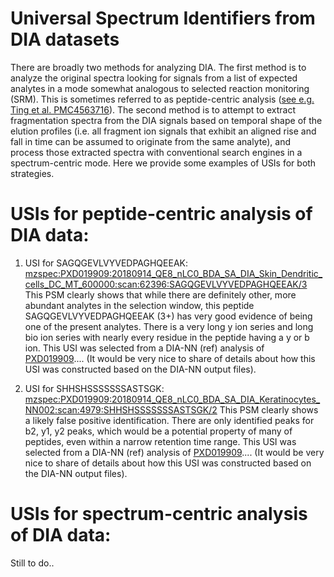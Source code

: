 # Universal Spectrum Identifiers from DIA datasets

There are broadly two methods for analyzing DIA. The first method is to analyze the original spectra looking for signals
from a list of expected analytes in a mode somewhat analogous to selected reaction monitoring (SRM). This is sometimes
referred to as peptide-centric analysis ([see e.g. Ting et al. PMC4563716](https://www.ncbi.nlm.nih.gov/pmc/articles/PMC4563716)).
The second method is to attempt to extract fragmentation spectra from the DIA signals based on temporal shape of the elution
profiles (i.e. all fragment ion signals that exhibit an aligned rise and fall in time can be assumed to originate from the same
analyte), and process those extracted spectra with conventional search engines in a spectrum-centric mode. Here we provide some
examples of USIs for both strategies.

# USIs for peptide-centric analysis of DIA data:

1. USI for SAGQGEVLVYVEDPAGHQEEAK: [mzspec:PXD019909:20180914_QE8_nLC0_BDA_SA_DIA_Skin_Dendritic_cells_DC_MT_600000:scan:62396:SAGQGEVLVYVEDPAGHQEEAK/3](https://proteomecentral.proteomexchange.org/usi/?usi=mzspec:PXD019909:20180914_QE8_nLC0_BDA_SA_DIA_Skin_Dendritic_cells_DC_MT_600000:scan:62396:SAGQGEVLVYVEDPAGHQEEAK/3)
This PSM clearly shows that while there are definitely other, more abundant analytes in the selection window, this peptide SAGQGEVLVYVEDPAGHQEEAK (3+) has
very good evidence of being one of the present analytes. There is a very long y ion series and long bio ion series with nearly every residue in the peptide having a y or b ion.
This USI was selected from a DIA-NN (ref) analysis of [PXD019909](https://proteomecentral.proteomexchange.org/cgi/GetDataset?ID=PXD019909)....
(It would be very nice to share of details about how this USI was constructed based on the DIA-NN output files).

1. USI for SHHSHSSSSSSSASTSGK: [mzspec:PXD019909:20180914_QE8_nLC0_BDA_SA_DIA_Keratinocytes_NN002:scan:4979:SHHSHSSSSSSSASTSGK/2](https://proteomecentral.proteomexchange.org/usi/?usi=mzspec:PXD019909:20180914_QE8_nLC0_BDA_SA_DIA_Keratinocytes_NN002:scan:4979:SHHSHSSSSSSSASTSGK/2)
This PSM clearly shows a likely false positive identification. There are only identified peaks for b2, y1, y2 peaks, which would be a potential property of many of peptides, even within
a narrow retention time range. This USI was selected from a DIA-NN (ref) analysis of [PXD019909](https://proteomecentral.proteomexchange.org/cgi/GetDataset?ID=PXD019909)....
(It would be very nice to share of details about how this USI was constructed based on the DIA-NN output files).


# USIs for spectrum-centric analysis of DIA data:

Still to do..

